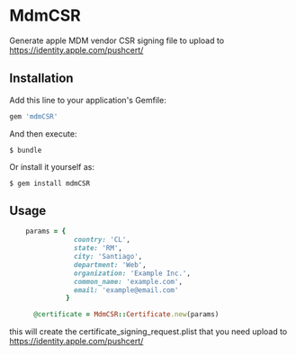 # MdmCSR

Generate apple MDM vendor CSR signing file to upload to https://identity.apple.com/pushcert/


## Installation

Add this line to your application's Gemfile:

```ruby
gem 'mdmCSR'
```

And then execute:

    $ bundle

Or install it yourself as:

    $ gem install mdmCSR

## Usage

```ruby
    params = {
                country: 'CL',
                state: 'RM',
                city: 'Santiago',
                department: 'Web',
                organization: 'Example Inc.',
                common_name: 'example.com',
                email: 'example@email.com'
              }

      @certificate = MdmCSR::Certificate.new(params)
```

this will create the certificate_signing_request.plist that you need upload to https://identity.apple.com/pushcert/

